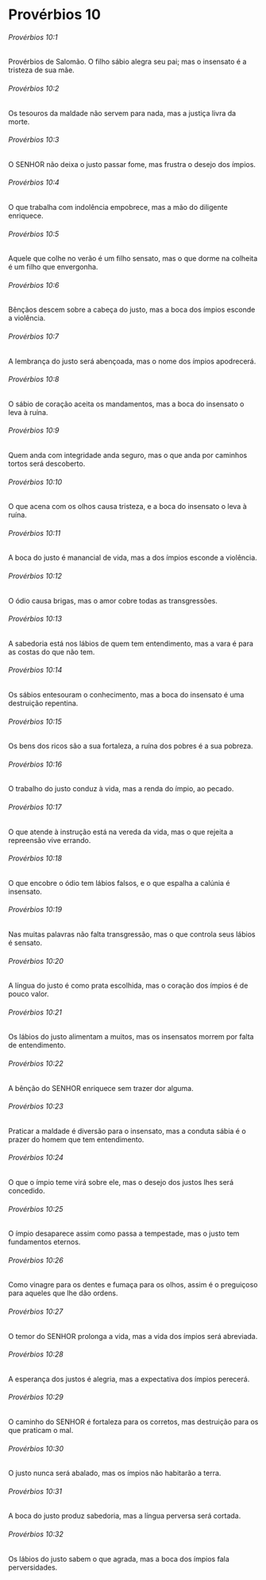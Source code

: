 # Provérbios 10

###### Provérbios 10:1

Provérbios de Salomão. O filho sábio alegra seu pai; mas o insensato é a tristeza de sua mãe.

###### Provérbios 10:2

Os tesouros da maldade não servem para nada, mas a justiça livra da morte.

###### Provérbios 10:3

O SENHOR não deixa o justo passar fome, mas frustra o desejo dos ímpios.

###### Provérbios 10:4

O que trabalha com indolência empobrece, mas a mão do diligente enriquece.

###### Provérbios 10:5

Aquele que colhe no verão é um filho sensato, mas o que dorme na colheita é um filho que envergonha.

###### Provérbios 10:6

Bênçãos descem sobre a cabeça do justo, mas a boca dos ímpios esconde a violência.

###### Provérbios 10:7

A lembrança do justo será abençoada, mas o nome dos ímpios apodrecerá.

###### Provérbios 10:8

O sábio de coração aceita os mandamentos, mas a boca do insensato o leva à ruína.

###### Provérbios 10:9

Quem anda com integridade anda seguro, mas o que anda por caminhos tortos será descoberto.

###### Provérbios 10:10

O que acena com os olhos causa tristeza, e a boca do insensato o leva à ruína.

###### Provérbios 10:11

A boca do justo é manancial de vida, mas a dos ímpios esconde a violência.

###### Provérbios 10:12

O ódio causa brigas, mas o amor cobre todas as transgressões.

###### Provérbios 10:13

A sabedoria está nos lábios de quem tem entendimento, mas a vara é para as costas do que não tem.

###### Provérbios 10:14

Os sábios entesouram o conhecimento, mas a boca do insensato é uma destruição repentina.

###### Provérbios 10:15

Os bens dos ricos são a sua fortaleza, a ruína dos pobres é a sua pobreza.

###### Provérbios 10:16

O trabalho do justo conduz à vida, mas a renda do ímpio, ao pecado.

###### Provérbios 10:17

O que atende à instrução está na vereda da vida, mas o que rejeita a repreensão vive errando.

###### Provérbios 10:18

O que encobre o ódio tem lábios falsos, e o que espalha a calúnia é insensato.

###### Provérbios 10:19

Nas muitas palavras não falta transgressão, mas o que controla seus lábios é sensato.

###### Provérbios 10:20

A língua do justo é como prata escolhida, mas o coração dos ímpios é de pouco valor.

###### Provérbios 10:21

Os lábios do justo alimentam a muitos, mas os insensatos morrem por falta de entendimento.

###### Provérbios 10:22

A bênção do SENHOR enriquece sem trazer dor alguma.

###### Provérbios 10:23

Praticar a maldade é diversão para o insensato, mas a conduta sábia é o prazer do homem que tem entendimento.

###### Provérbios 10:24

O que o ímpio teme virá sobre ele, mas o desejo dos justos lhes será concedido.

###### Provérbios 10:25

O ímpio desaparece assim como passa a tempestade, mas o justo tem fundamentos eternos.

###### Provérbios 10:26

Como vinagre para os dentes e fumaça para os olhos, assim é o preguiçoso para aqueles que lhe dão ordens.

###### Provérbios 10:27

O temor do SENHOR prolonga a vida, mas a vida dos ímpios será abreviada.

###### Provérbios 10:28

A esperança dos justos é alegria, mas a expectativa dos ímpios perecerá.

###### Provérbios 10:29

O caminho do SENHOR é fortaleza para os corretos, mas destruição para os que praticam o mal.

###### Provérbios 10:30

O justo nunca será abalado, mas os ímpios não habitarão a terra.

###### Provérbios 10:31

A boca do justo produz sabedoria, mas a língua perversa será cortada.

###### Provérbios 10:32

Os lábios do justo sabem o que agrada, mas a boca dos ímpios fala perversidades.

